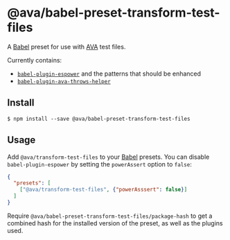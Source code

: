 # @ava/babel-preset-transform-test-files

A [Babel] preset for use with [AVA] test files.

Currently contains:

* [`babel-plugin-espower`](https://github.com/power-assert-js/babel-plugin-espower)
and the patterns that should be enhanced
* [`babel-plugin-ava-throws-helper`](https://github.com/avajs/babel-plugin-ava-throws-helper/)

## Install

```console
$ npm install --save @ava/babel-preset-transform-test-files
```

## Usage

Add `@ava/transform-test-files` to your [Babel] presets. You can disable
`babel-plugin-espower` by setting the `powerAssert` option to `false`:

```json
{
  "presets": [
    ["@ava/transform-test-files", {"powerAsssert": false}]
  ]
}
```

Require `@ava/babel-preset-transform-test-files/package-hash` to get a combined
hash for the installed version of the preset, as well as the plugins used.

[AVA]: https://ava.li
[Babel]: https://babeljs.io/
